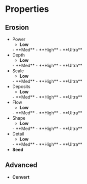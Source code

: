 

# Properties


## Erosion

- Power
  - **Low**  
  <desc>
  - **Med**  
  <desc>
  - **High**  
  <desc>
  - **Ultra**  
  <desc>
- Depth
  - **Low**  
  <desc>
  - **Med**  
  <desc>
  - **High**  
  <desc>
  - **Ultra**  
  <desc>
- Scale
  - **Low**  
  <desc>
  - **Med**  
  <desc>
  - **High**  
  <desc>
  - **Ultra**  
  <desc>
- Deposits
  - **Low**  
  <desc>
  - **Med**  
  <desc>
  - **High**  
  <desc>
  - **Ultra**  
  <desc>
- Flow
  - **Low**  
  <desc>
  - **Med**  
  <desc>
  - **High**  
  <desc>
  - **Ultra**  
  <desc>
- Shape
  - **Low**  
  <desc>
  - **Med**  
  <desc>
  - **High**  
  <desc>
  - **Ultra**  
  <desc>
- Detail
  - **Low**  
  <desc>
  - **Med**  
  <desc>
  - **High**  
  <desc>
  - **Ultra**  
  <desc>
- **Seed**  
  

## Advanced

- **Convert**  
  



